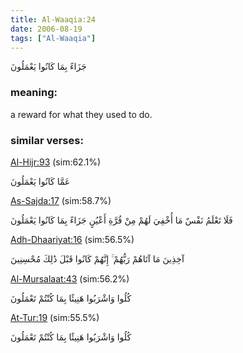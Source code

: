 ```yaml
---
title: Al-Waaqia:24
date: 2006-08-19
tags: ["Al-Waaqia"]
---
```

جَزَاءً بِمَا كَانُوا يَعْمَلُونَ
### meaning: 
a reward for what they used to do.
### similar verses: 

[Al-Hijr:93](/15/93) (sim:62.1%)

عَمَّا كَانُوا يَعْمَلُونَ

[As-Sajda:17](/32/17) (sim:58.7%)

فَلَا تَعْلَمُ نَفْسٌ مَا أُخْفِيَ لَهُمْ مِنْ قُرَّةِ أَعْيُنٍ جَزَاءً بِمَا كَانُوا يَعْمَلُونَ

[Adh-Dhaariyat:16](/51/16) (sim:56.5%)

آخِذِينَ مَا آتَاهُمْ رَبُّهُمْ ۚ إِنَّهُمْ كَانُوا قَبْلَ ذَٰلِكَ مُحْسِنِينَ

[Al-Mursalaat:43](/77/43) (sim:56.2%)

كُلُوا وَاشْرَبُوا هَنِيئًا بِمَا كُنْتُمْ تَعْمَلُونَ

[At-Tur:19](/52/19) (sim:55.5%)

كُلُوا وَاشْرَبُوا هَنِيئًا بِمَا كُنْتُمْ تَعْمَلُونَ

